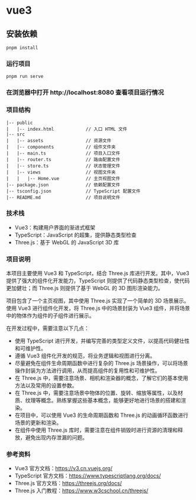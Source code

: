 # vue3

## 安装依赖
```
pnpm install
```

### 运行项目
```
pnpm run serve
```
### 在浏览器中打开 http://localhost:8080 查看项目运行情况

### 项目结构
```
|-- public
|   |-- index.html            // 入口 HTML 文件
|-- src
|   |-- assets                // 资源文件
|   |-- components            // 组件文件夹
|   |-- main.ts               // 项目入口文件
|   |-- router.ts             // 路由配置文件
|   |-- store.ts              // 状态管理文件
|   |-- views                 // 视图文件夹
|   |   |-- Home.vue          // 主页视图文件
|-- package.json              // 依赖配置文件
|-- tsconfig.json             // TypeScript 配置文件
|-- README.md                 // 项目说明文件
```

### 技术栈
- Vue3：构建用户界面的渐进式框架
- TypeScript：JavaScript 的超集，提供静态类型检查
- Three.js：基于 WebGL 的 JavaScript 3D 库

### 项目说明

本项目主要使用 Vue3 和 TypeScript，结合 Three.js 库进行开发。其中，Vue3 提供了强大的组件化开发能力，TypeScript 则提供了代码静态类型检查，使代码更加健壮；而 Three.js 则提供了基于 WebGL 的 3D 图形渲染能力。

项目包含了一个主页视图，其中使用 Three.js 实现了一个简单的 3D 场景展示。使用 Vue3 进行组件化开发，将 Three.js 中的场景封装为 Vue3 组件，并将场景中的物体作为组件的子组件进行展示。

在开发过程中，需要注意以下几点：

- 使用 TypeScript 进行开发，并编写完善的类型定义文件，以提高代码健壮性和可维护性。
- 遵循 Vue3 组件化开发的规范，将业务逻辑和视图进行分离。
- 尽量避免在组件生命周期函数中进行复杂的 Three.js 场景操作，可以将场景操作封装为方法进行调用，从而提高组件的复用性和可维护性。
- 在 Three.js 中，需要注意场景、相机和渲染器的概念，了解它们的基本使用方法以及常用的设置参数。
- 在 Three.js 中，需要注意场景中物体的位置、旋转、缩放等属性，以及材质、纹理等概念。熟练掌握这些基本概念，能够更好地进行场景的搭建和渲染。
- 在项目中，可以使用 Vue3 的生命周期函数和 Three.js 的动画循环函数进行场景的更新和渲染。
- 在组件中使用 Three.js 库时，需要注意在组件销毁时进行资源的清理和释放，避免出现内存泄漏的问题。

### 参考资料

- Vue3 官方文档：https://v3.cn.vuejs.org/
- TypeScript 官方文档：https://www.typescriptlang.org/docs/
- Three.js 官方文档：https://threejs.org/docs/
- Three.js 入门教程：https://www.w3cschool.cn/threejs/
